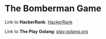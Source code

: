# The Bomberman Game

Link to **HackerRank**: [HackerRank](https://www.hackerrank.com/challenges/bomber-man/problem)

Link to **The Play Golang**: [play.golang.org](https://play.golang.org/p/icTtEH0izU1)